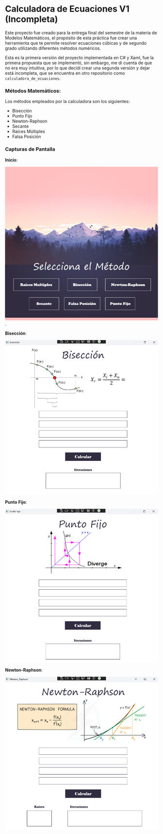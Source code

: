 # Calculadora de Ecuaciones V1 (Incompleta)
Este proyecto fue creado para la entrega final del semestre de la materia de Modelos Matemáticos, el propósito de esta práctica fue crear una herramienta que te permite resolver ecuaciones cúbicas y de segundo grado utilizando diferentes métodos numéricos.

Esta es la primera versión del proyecto implementada en C# y Xaml, fue la primera propuesta que se implementó, sin embargo, me di cuenta de que no era muy intuitiva, por lo que decidí crear una segunda versión y dejar está incompleta, que se encuentra en otro repositorio como `calculadora_de_ecuaciones`.

### Métodos Matemáticos:
Los métodos empleados por la calculadora son los siguientes:
* Bisección
* Punto Fijo
* Newton-Raphson
* Secante
* Raíces Múltiples
* Falsa Posición

### Capturas de Pantalla

**Inicio**:

![Página de Inicio](imagenes/img0.png).

**Bisección**:

![Método Bisección](imagenes/img1.png)

**Punto Fijo**:

![Método Punto Fijo](imagenes/img2.png)

**Newton-Raphson**:

![Método Newton](imagenes/img3.png)
